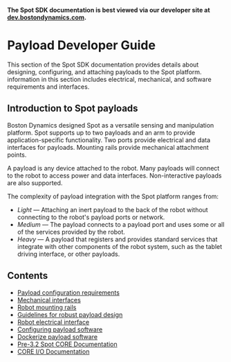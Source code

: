<!--
Copyright (c) 2022 Boston Dynamics, Inc.  All rights reserved.

Downloading, reproducing, distributing or otherwise using the SDK Software
is subject to the terms and conditions of the Boston Dynamics Software
Development Kit License (20191101-BDSDK-SL).
-->

<p class="github-only">
<b>The Spot SDK documentation is best viewed via our developer site at <a href="https://dev.bostondynamics.com">dev.bostondynamics.com</a>. </b>
</p>

# Payload Developer Guide

This section of the Spot SDK documentation provides details about designing, configuring, and attaching payloads to the Spot platform. information in this section includes electrical, mechanical, and software requirements and interfaces.

## Introduction to Spot payloads

Boston Dynamics designed Spot as a versatile sensing and manipulation platform. Spot supports up to two payloads and an arm to provide application-specific functionality. Two ports provide electrical and data interfaces for payloads. Mounting rails provide mechanical attachment points.

A payload is any device attached to the robot. Many payloads will connect to the robot to access power and data interfaces. Non-interactive payloads are also supported.

The complexity of payload integration with the Spot platform ranges from:

- _Light_ — Attaching an inert payload to the back of the robot without connecting to the robot's payload ports or network.
- _Medium_ — The payload connects to a payload port and uses some or all of the services provided by the robot.
- _Heavy_ — A payload that registers and provides standard services that integrate with other components of the robot system, such as the tablet driving interface, or other payloads.

## Contents

- [Payload configuration requirements](payload_configuration_requirements.md)
- [Mechanical interfaces](mechanical_interfaces.md)
- [Robot mounting rails](robot_mounting_rails.md)
- [Guidelines for robust payload design](guidelines_for_robust_payload_design.md)
- [Robot electrical interface](robot_electrical_interface.md)
- [Configuring payload software](configuring_payload_software.md)
- [Dockerize payload software](docker_containers.md)
- [Pre-3.2 Spot CORE Documentation](spot_core_documentation.md)
- [CORE I/O Documentation](coreio_documentation.md)

